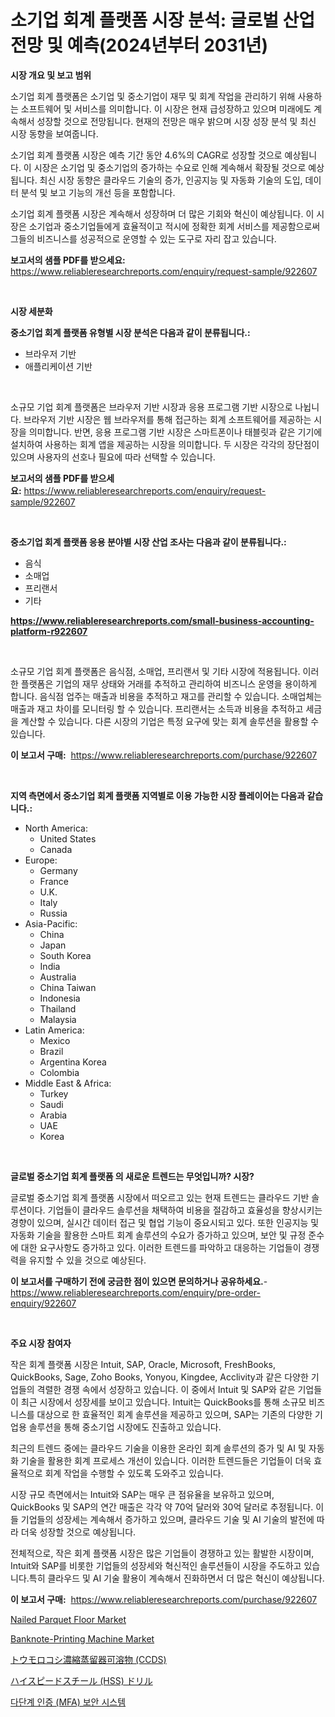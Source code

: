 <p><h1>소기업 회계 플랫폼 시장 분석: 글로벌 산업 전망 및 예측(2024년부터 2031년)</h1></p><p><strong>시장 개요 및 보고 범위</strong></p>
<p><p>소기업 회계 플랫폼은 소기업 및 중소기업이 재무 및 회계 작업을 관리하기 위해 사용하는 소프트웨어 및 서비스를 의미합니다. 이 시장은 현재 급성장하고 있으며 미래에도 계속해서 성장할 것으로 전망됩니다. 현재의 전망은 매우 밝으며 시장 성장 분석 및 최신 시장 동향을 보여줍니다.</p><p>소기업 회계 플랫폼 시장은 예측 기간 동안 4.6%의 CAGR로 성장할 것으로 예상됩니다. 이 시장은 소기업 및 중소기업의 증가하는 수요로 인해 계속해서 확장될 것으로 예상됩니다. 최신 시장 동향은 클라우드 기술의 증가, 인공지능 및 자동화 기술의 도입, 데이터 분석 및 보고 기능의 개선 등을 포함합니다.</p><p>소기업 회계 플랫폼 시장은 계속해서 성장하며 더 많은 기회와 혁신이 예상됩니다. 이 시장은 소기업과 중소기업들에게 효율적이고 적시에 정확한 회계 서비스를 제공함으로써 그들의 비즈니스를 성공적으로 운영할 수 있는 도구로 자리 잡고 있습니다.</p></p>
<p><strong>보고서의 샘플 PDF를 받으세요:</strong> <a href="https://www.reliableresearchreports.com/enquiry/request-sample/922607">https://www.reliableresearchreports.com/enquiry/request-sample/922607</a></p>
<p>&nbsp;</p>
<p><strong>시장 세분화</strong></p>
<p><strong>중소기업 회계 플랫폼 유형별 시장 분석은 다음과 같이 분류됩니다.:</strong></p>
<p><ul><li>브라우저 기반</li><li>애플리케이션 기반</li></ul></p>
<p>&nbsp;</p>
<p><p>소규모 기업 회계 플랫폼은 브라우저 기반 시장과 응용 프로그램 기반 시장으로 나뉩니다. 브라우저 기반 시장은 웹 브라우저를 통해 접근하는 회계 소프트웨어를 제공하는 시장을 의미합니다. 반면, 응용 프로그램 기반 시장은 스마트폰이나 태블릿과 같은 기기에 설치하여 사용하는 회계 앱을 제공하는 시장을 의미합니다. 두 시장은 각각의 장단점이 있으며 사용자의 선호나 필요에 따라 선택할 수 있습니다.</p></p>
<p><strong>보고서의 샘플 PDF를 받으세요:</strong>&nbsp;<a href="https://www.reliableresearchreports.com/enquiry/request-sample/922607">https://www.reliableresearchreports.com/enquiry/request-sample/922607</a></p>
<p>&nbsp;</p>
<p><strong> 중소기업 회계 플랫폼 응용 분야별 시장 산업 조사는 다음과 같이 분류됩니다.:</strong></p>
<p><ul><li>음식</li><li>소매업</li><li>프리랜서</li><li>기타</li></ul></p>
<p><strong><a href="https://www.reliableresearchreports.com/small-business-accounting-platform-r922607">https://www.reliableresearchreports.com/small-business-accounting-platform-r922607</a></strong></p>
<p>&nbsp;</p>
<p><p>소규모 기업 회계 플랫폼은 음식점, 소매업, 프리랜서 및 기타 시장에 적용됩니다. 이러한 플랫폼은 기업의 재무 상태와 거래를 추적하고 관리하여 비즈니스 운영을 용이하게 합니다. 음식점 업주는 매출과 비용을 추적하고 재고를 관리할 수 있습니다. 소매업체는 매출과 재고 차이를 모니터링 할 수 있습니다. 프리랜서는 소득과 비용을 추적하고 세금을 계산할 수 있습니다. 다른 시장의 기업은 특정 요구에 맞는 회계 솔루션을 활용할 수 있습니다.</p></p>
<p><strong>이 보고서 구매:</strong>&nbsp; <a href="https://www.reliableresearchreports.com/purchase/922607">https://www.reliableresearchreports.com/purchase/922607</a></p>
<p>&nbsp;</p>
<p><strong>지역 측면에서 중소기업 회계 플랫폼 지역별로 이용 가능한 시장 플레이어는 다음과 같습니다.:</strong></p>
<p><ul>
    <li>
        North America:
        <ul>
            <li>United States</li>
            <li>Canada</li>
        </ul>
    </li>
    <li>
        Europe:
        <ul>
            <li>Germany</li>
            <li>France</li>
            <li>U.K.</li>
            <li>Italy</li>
            <li>Russia</li>
        </ul>
    </li>
    <li>
        Asia-Pacific:
        <ul>
            <li>China</li>
            <li>Japan</li>
            <li>South Korea</li>
            <li>India</li>
            <li>Australia</li>
            <li>China Taiwan</li>
            <li>Indonesia</li>
            <li>Thailand</li>
            <li>Malaysia</li>
        </ul>
    </li>
    <li>
        Latin America:
        <ul>
            <li>Mexico</li>
            <li>Brazil</li>
            <li>Argentina Korea</li>
            <li>Colombia</li>
        </ul>
    </li>
    <li>
        Middle East & Africa:
        <ul>
            <li>Turkey</li>
            <li>Saudi</li>
            <li>Arabia</li>
            <li>UAE</li>
            <li>Korea</li>
        </ul>
    </li>
    </ul></p>
<p>&nbsp;</p>
<p><strong>글로벌 중소기업 회계 플랫폼 의 새로운 트렌드는 무엇입니까? 시장?</strong></p>
<p><p>글로벌 중소기업 회계 플랫폼 시장에서 떠오르고 있는 현재 트렌드는 클라우드 기반 솔루션이다. 기업들이 클라우드 솔루션을 채택하여 비용을 절감하고 효율성을 향상시키는 경향이 있으며, 실시간 데이터 접근 및 협업 기능이 중요시되고 있다. 또한 인공지능 및 자동화 기술을 활용한 스마트 회계 솔루션의 수요가 증가하고 있으며, 보안 및 규정 준수에 대한 요구사항도 증가하고 있다. 이러한 트렌드를 파악하고 대응하는 기업들이 경쟁력을 유지할 수 있을 것으로 예상된다.</p></p>
<p><strong>이 보고서를 구매하기 전에 궁금한 점이 있으면 문의하거나 공유하세요.</strong>- <a href="https://www.reliableresearchreports.com/enquiry/pre-order-enquiry/922607">https://www.reliableresearchreports.com/enquiry/pre-order-enquiry/922607</a></p>
<p>&nbsp;</p>
<p><strong>주요 시장 참여자</strong></p>
<p><p>작은 회계 플랫폼 시장은 Intuit, SAP, Oracle, Microsoft, FreshBooks, QuickBooks, Sage, Zoho Books, Yonyou, Kingdee, Acclivity과 같은 다양한 기업들의 격렬한 경쟁 속에서 성장하고 있습니다. 이 중에서 Intuit 및 SAP와 같은 기업들이 최근 시장에서 성장세를 보이고 있습니다. Intuit는 QuickBooks를 통해 소규모 비즈니스를 대상으로 한 효율적인 회계 솔루션을 제공하고 있으며, SAP는 기존의 다양한 기업용 솔루션을 통해 중소기업 시장에도 진출하고 있습니다.</p><p>최근의 트렌드 중에는 클라우드 기술을 이용한 온라인 회계 솔루션의 증가 및 AI 및 자동화 기술을 활용한 회계 프로세스 개선이 있습니다. 이러한 트렌드들은 기업들이 더욱 효율적으로 회계 작업을 수행할 수 있도록 도와주고 있습니다.</p><p>시장 규모 측면에서는 Intuit와 SAP는 매우 큰 점유율을 보유하고 있으며, QuickBooks 및 SAP의 연간 매출은 각각 약 70억 달러와 30억 달러로 추정됩니다. 이들 기업들의 성장세는 계속해서 증가하고 있으며, 클라우드 기술 및 AI 기술의 발전에 따라 더욱 성장할 것으로 예상됩니다.</p><p>전체적으로, 작은 회계 플랫폼 시장은 많은 기업들이 경쟁하고 있는 활발한 시장이며, Intuit와 SAP를 비롯한 기업들의 성장세와 혁신적인 솔루션들이 시장을 주도하고 있습니다.특히 클라우드 및 AI 기술 활용이 계속해서 진화하면서 더 많은 혁신이 예상됩니다.</p></p>
<p><strong>이 보고서 구매:</strong>&nbsp;&nbsp;<a href="https://www.reliableresearchreports.com/purchase/922607">https://www.reliableresearchreports.com/purchase/922607</a></p>
<p><p><a href="https://issuu.com/reportprime-2/docs/nailed-parquet-floor-market-size-2030.pptx">Nailed Parquet Floor Market</a></p><p><a href="https://github.com/luckyshygirl/Market-Research-Report-List-4/blob/main/banknote-printing-machine-market.md">Banknote-Printing Machine Market</a></p><p><a href="https://github.com/roulaayoub-saad/Market-Research-Report-List-1/blob/main/734589488135.md">トウモロコシ濃縮蒸留器可溶物 (CCDS)</a></p><p><a href="https://github.com/schmahlson/Market-Research-Report-List-1/blob/main/374914688136.md">ハイスピードスチール (HSS) ドリル</a></p><p><a href="https://github.com/rcabello548/Market-Research-Report-List-1/blob/main/605796080964.md">다단계 인증 (MFA) 보안 시스템</a></p></p>